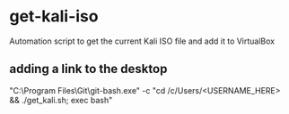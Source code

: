 # get-kali-iso
Automation script to get the current Kali ISO file and add it to VirtualBox

## adding a link to the desktop
"C:\Program Files\Git\git-bash.exe" -c "cd /c/Users/<USERNAME_HERE> && ./get_kali.sh; exec bash"
